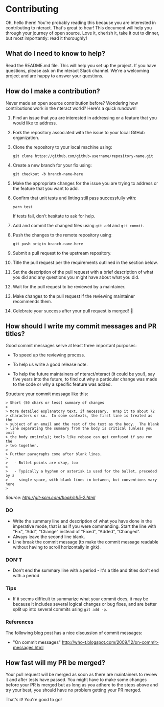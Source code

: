 # Contributing

Oh, hello there! You're probably reading this because you are interested in
contributing to nteract. That's great to hear! This document will help you
through your journey of open source. Love it, cherish it, take it out to
dinner, but most importantly: read it thoroughly!

## What do I need to know to help?

Read the README.md file. This will help you set up the project. If you have
questions, please ask on the nteract Slack channel. We're a welcoming project and
are happy to answer your questions.

## How do I make a contribution?

Never made an open source contribution before? Wondering how contributions work
in the nteract world? Here's a quick rundown!

1. Find an issue that you are interested in addressing or a feature that you
   would like to address.
2. Fork the repository associated with the issue to your local GitHub
   organization.
3. Clone the repository to your local machine using:

       git clone https://github.com/github-username/repository-name.git

4. Create a new branch for your fix using:

       git checkout -b branch-name-here

5. Make the appropriate changes for the issue you are trying to address or the
   feature that you want to add.
6. Confirm that unit tests and linting still pass successfully with:
   
       yarn test
   
   If tests fail, don't hesitate to ask for help.

7. Add and commit the changed files using `git add` and `git commit`.
8. Push the changes to the remote repository using:

       git push origin branch-name-here

9. Submit a pull request to the upstream repository.
10. Title the pull request per the requirements outlined in the section below.
11. Set the description of the pull request with a brief description of what you
    did and any questions you might have about what you did.
12. Wait for the pull request to be reviewed by a maintainer.
13. Make changes to the pull request if the reviewing maintainer recommends
    them.
14. Celebrate your success after your pull request is merged! :tada:

## How should I write my commit messages and PR titles?

Good commit messages serve at least three important purposes:

* To speed up the reviewing process.

* To help us write a good release note.

* To help the future maintainers of nteract/nteract (it could be you!), say
  five years into the future, to find out why a particular change was made to
  the code or why a specific feature was added.

Structure your commit message like this:

```
> Short (50 chars or less) summary of changes
>
> More detailed explanatory text, if necessary.  Wrap it to about 72
> characters or so.  In some contexts, the first line is treated as the
> subject of an email and the rest of the text as the body.  The blank
> line separating the summary from the body is critical (unless you omit
> the body entirely); tools like rebase can get confused if you run the
> two together.
>
> Further paragraphs come after blank lines.
>
>   - Bullet points are okay, too
>
>   - Typically a hyphen or asterisk is used for the bullet, preceded by a
>     single space, with blank lines in between, but conventions vary here
>
```
*Source: http://git-scm.com/book/ch5-2.html*

### DO

* Write the summary line and description of what you have done in the
  imperative mode, that is as if you were commanding. Start the line
  with "Fix", "Add", "Change" instead of "Fixed", "Added", "Changed".
* Always leave the second line blank.
* Line break the commit message (to make the commit message readable
  without having to scroll horizontally in gitk).

### DON'T

* Don't end the summary line with a period - it's a title and titles don't end
  with a period.

### Tips

* If it seems difficult to summarize what your commit does, it may be because it
  includes several logical changes or bug fixes, and are better split up into
  several commits using `git add -p`.

### References

The following blog post has a nice discussion of commit messages:

* "On commit messages" http://who-t.blogspot.com/2009/12/on-commit-messages.html

## How fast will my PR be merged?

Your pull request will be merged as soon as there are maintainers to review it
and after tests have passed. You might have to make some changes before your
PR is merged but as long as you adhere to the steps above and try your best,
you should have no problem getting your PR merged.

That's it! You're good to go!
